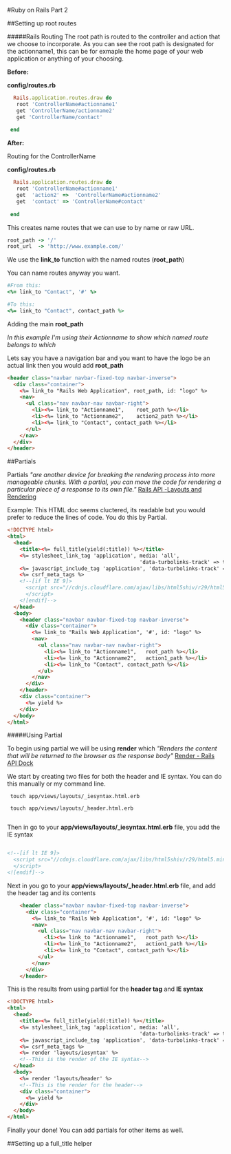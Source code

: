 #Ruby on Rails Part 2

##Setting up  root routes 

#####Rails Routing
The root path is routed to the controller and action that we choose to incorporate. As you can see the root path is designated for the actionname1, this can be for exmaple the home page of your web application or anything of your choosing. 

**Before:**

**config/routes.rb**

```ruby
  Rails.application.routes.draw do
   root 'ControllerName#actionname1'
   get 'ControllerName/actionname2'
   get 'ControllerName/contact'
   
 end
```

**After:**

Routing for the ControllerName

**config/routes.rb**

```ruby
  Rails.application.routes.draw do
   root 'ControllerName#actionname1'
   get  'action2' =>  'ControllerName#actionname2'
   get  'contact' => 'ControllerName#contact'
   
 end
```

This creates name routes that we can use to by name or raw URL.
```ruby
root_path -> '/'
root_url  -> 'http://www.example.com/'

```
We use the **link_to** function with the named routes (**root_path**)

You can name routes anyway you want.

```ruby
#From this:
<%= link_to "Contact", '#' %>

#To this:
<%= link_to "Contact", contact_path %>

```

Adding the main **root_path** 

*In this example I'm using their Actionname to show which named route belongs to which*

Lets say you have a navigation bar and you want to have the logo be an actual link then you would add **root_path** 

```html
<header class="navbar navbar-fixed-top navbar-inverse">
  <div class="container">
    <%= link_to "Rails Web Application", root_path, id: "logo" %>
    <nav>
      <ul class="nav navbar-nav navbar-right">
        <li><%= link_to "Actionname1",    root_path %></li>
        <li><%= link_to "Actionname2",    action2_path %></li>
        <li><%= link_to "Contact", contact_path %></li>
      </ul>
    </nav>
  </div>
</header>


```


##Partials

Partials *"are another device for breaking the rendering process into more manageable chunks. With a partial, you can move the code for rendering a particular piece of a response to its own file."* [Rails API -Layouts and Rendering](http://guides.rubyonrails.org/layouts_and_rendering.html#using-partials)

Example:
This HTML doc seems cluctered, its readable but you would prefer to reduce the lines of code. You do this by Partial. 

```html
<!DOCTYPE html>
<html>
  <head>
    <title><%= full_title(yield(:title)) %></title>
    <%= stylesheet_link_tag 'application', media: 'all',
                                           'data-turbolinks-track' => true %>
    <%= javascript_include_tag 'application', 'data-turbolinks-track' => true %>
    <%= csrf_meta_tags %>
    <!--[if lt IE 9]>
      <script src="//cdnjs.cloudflare.com/ajax/libs/html5shiv/r29/html5.min.js">
      </script>
    <![endif]-->
  </head>
  <body>
    <header class="navbar navbar-fixed-top navbar-inverse">
      <div class="container">
        <%= link_to "Rails Web Application", '#', id: "logo" %>
        <nav>
          <ul class="nav navbar-nav navbar-right">
            <li><%= link_to "Actionname1",   root_path %></li>
            <li><%= link_to "Actionname2",   action1_path %></li>
            <li><%= link_to "Contact", contact_path %></li>
          </ul>
        </nav>
      </div>
    </header>
    <div class="container">
      <%= yield %>
    </div>
  </body>
</html>

```

#####Using Partial


To begin using partial we will be using **render** which *"Renders the content that will be returned to the browser as the response body"* [Render - Rails API Dock](http://apidock.com/rails/ActionController/Base/render)

We start by creating two files for both the header and IE syntax. You can do this manually or my command line. 

```
 touch app/views/layouts/_iesyntax.html.erb
 
 touch app/views/layouts/_header.html.erb
 
```

Then in go to your **app/views/layouts/_iesyntax.html.erb** file, you add the IE syntax

```html

<!--[if lt IE 9]>
  <script src="//cdnjs.cloudflare.com/ajax/libs/html5shiv/r29/html5.min.js">
  </script>
<![endif]-->


```
Next in you go to your **app/views/layouts/_header.html.erb** file, and add the header tag and its contents
```html
    <header class="navbar navbar-fixed-top navbar-inverse">
      <div class="container">
        <%= link_to "Rails Web Application", '#', id: "logo" %>
        <nav>
          <ul class="nav navbar-nav navbar-right">
            <li><%= link_to "Actionname1",   root_path %></li>
            <li><%= link_to "Actionname2",   action1_path %></li>
            <li><%= link_to "Contact", contact_path %></li>
          </ul>
        </nav>
      </div>
    </header>

```

This is the results from using partial for the **header tag** and **IE syntax**


```html
<!DOCTYPE html>
<html>
  <head>
    <title><%= full_title(yield(:title)) %></title>
    <%= stylesheet_link_tag 'application', media: 'all',
                                           'data-turbolinks-track' => true %>
    <%= javascript_include_tag 'application', 'data-turbolinks-track' => true %>
    <%= csrf_meta_tags %>
    <%= render 'layouts/iesyntax' %>  
    <!--This is the render of the IE syntax-->
  </head>
  <body>
    <%= render 'layouts/header' %>
    <!--This is the render for the header-->
    <div class="container">
      <%= yield %>
    </div>
  </body>
</html>
```


Finally your done! You can add partials for other items as well. 



##Setting up a full_title helper

